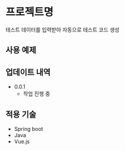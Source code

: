 # 프로젝트명

테스트 데이터를 입력받아 자동으로 테스트 코드 생성

## 사용 예제

## 업데이트 내역

* 0.0.1
    * 작업 진행 중

## 적용 기술

* Spring boot
* Java
* Vue.js